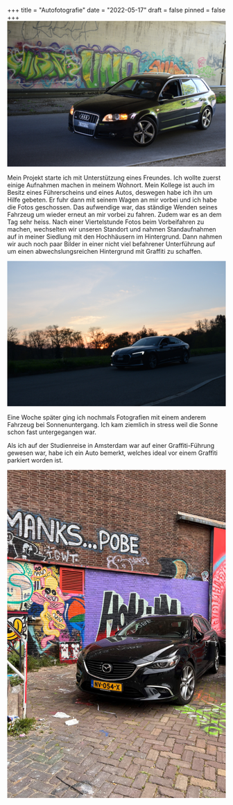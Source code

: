 +++
title = "Autofotografie"
date = "2022-05-17"
draft = false
pinned = false
+++
![](dsc_0657_kaudi.jpg)

Mein Projekt starte ich mit Unterstützung eines Freundes. Ich wollte zuerst einige Aufnahmen machen in meinem Wohnort. Mein Kollege ist auch im Besitz eines Führerscheins und eines Autos, deswegen habe ich ihn um Hilfe gebeten. Er fuhr dann mit seinem Wagen an mir vorbei und ich habe die Fotos geschossen. Das aufwendige war, das ständige Wenden seines Fahrzeug um wieder erneut an mir vorbei zu fahren. Zudem war es an dem Tag sehr heiss. Nach einer Viertelstunde Fotos beim Vorbeifahren zu machen, wechselten wir unseren Standort und nahmen  Standaufnahmen auf in meiner Siedlung mit den Hochhäusern im Hintergrund. Dann nahmen wir auch noch paar Bilder in einer nicht viel befahrener Unterführung auf um einen abwechslungsreichen Hintergrund mit Graffiti zu schaffen. 

![](dsc_0691_k.jpg)

Eine Woche später ging ich nochmals Fotografien mit einem anderem Fahrzeug bei Sonnenuntergang. Ich kam ziemlich in stress weil die Sonne schon fast untergegangen war.

Als ich auf der Studienreise in Amsterdam war auf einer Graffiti-Führung gewesen war, habe ich ein Auto bemerkt, welches ideal vor einem Graffiti parkiert worden ist.

![](06555_adam_k.jpg)